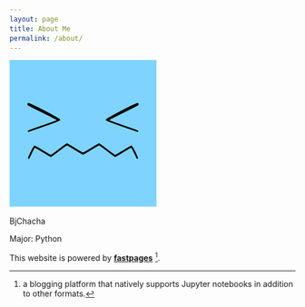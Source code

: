 ```yaml
---
layout: page
title: About Me
permalink: /about/
---
```

![avatar](images\about_me\avatar.png)

BjChacha

Major: Python

This website is powered by **[fastpages](https://github.com/fastai/fastpages)** [^1].



[^1]:a blogging platform that natively supports Jupyter notebooks in addition to other formats.
